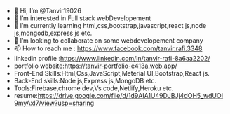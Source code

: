 - 👋 Hi, I’m @Tanvir19026
- 👀 I’m interested in Full stack webDevelopement
- 🌱 I’m currently learning html,css,bootstrap,javascript,react js,node js,mongodb,express js etc.
- 💞️ I’m looking to collaborate on some webdevelopement company
- 📫 How to reach me : https://www.facebook.com/tanvir.rafi.3348
- linkedin profile :https://www.linkedin.com/in/tanvir-rafi-8a6aa2202/
- portfolio website:https://tanvir-portfolio-e413a.web.app/
- Front-End Skills:Html,Css,JavaScript,Meterial UI,Bootstrap,React js.
- Back-End skills:Node js,Express js,MongoDB etc.
- Tools:Firebase,chrome dev,Vs code,Netlify,Heroku etc.
- resume:https://drive.google.com/file/d/1d9AIA1U49DJBJj4dOH5_wdUOI9myAxl7/view?usp=sharing

 


